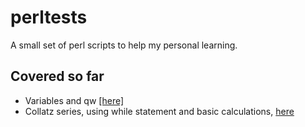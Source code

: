 # perltests

A small set of perl scripts to help my personal learning.

## Covered so far

* Variables and qw [[here]](./tests/hello_world.pl)  
* Collatz series, using while statement and basic calculations, [here](./tests/collatz-series/src/collatz.pl)  
